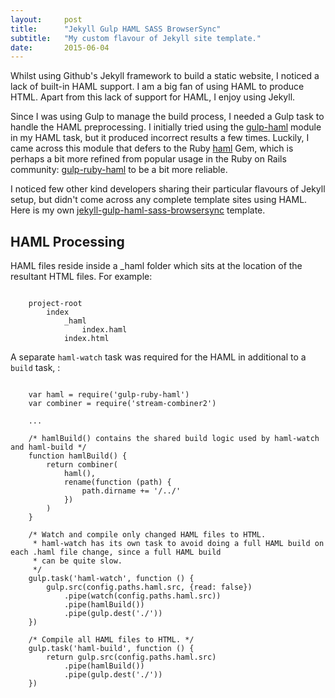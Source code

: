```yaml
---
layout:     post
title:      "Jekyll Gulp HAML SASS BrowserSync"
subtitle:   "My custom flavour of Jekyll site template."
date:       2015-06-04
---
```


Whilst using Github's Jekyll framework to build a static website, I noticed a lack of built-in HAML support. I am a big fan of using HAML to produce HTML. Apart from this lack of support for HAML, I enjoy using Jekyll.

Since I was using Gulp to manage the build process, I needed a Gulp task to handle the HAML preprocessing. I initially tried using the <a href="https://www.npmjs.com/package/gulp-haml">gulp-haml</a> module in my HAML task, but it produced incorrect results a few times. Luckily, I came across this module that defers to the Ruby <a href="https://rubygems.org/gems/haml">haml</a> Gem, which is perhaps a bit more refined from popular usage in the Ruby on Rails community: <a href="https://github.com/moneypenny/gulp-ruby-haml">gulp-ruby-haml</a> to be a bit more reliable.

I noticed few other kind developers sharing their particular flavours of Jekyll setup, but didn't come across any complete template sites using HAML. Here is my own <a href="https://github.com/robinrob/jekyll-gulp-haml-sass-browsersync.git">jekyll-gulp-haml-sass-browsersync</a> template.

<h2 class="section-heading">HAML Processing</h2>
HAML files reside inside a _haml folder which sits at the location of the resultant HTML files. For example:
<pre><code class="bash">
    project-root
        index
            _haml
                index.haml
            index.html
</code></pre>

A separate `haml-watch` task was required for the HAML in additional to a `build` task, :

<pre><code class="javascript">
    var haml = require('gulp-ruby-haml')
    var combiner = require('stream-combiner2')

    ...

    /* hamlBuild() contains the shared build logic used by haml-watch and haml-build */
    function hamlBuild() {
        return combiner(
            haml(),
            rename(function (path) {
                path.dirname += '/../'
            })
        )
    }

    /* Watch and compile only changed HAML files to HTML.
     * haml-watch has its own task to avoid doing a full HAML build on each .haml file change, since a full HAML build
     * can be quite slow.
     */
    gulp.task('haml-watch', function () {
        gulp.src(config.paths.haml.src, {read: false})
            .pipe(watch(config.paths.haml.src))
            .pipe(hamlBuild())
            .pipe(gulp.dest('./'))
    })

    /* Compile all HAML files to HTML. */
    gulp.task('haml-build', function () {
        return gulp.src(config.paths.haml.src)
            .pipe(hamlBuild())
            .pipe(gulp.dest('./'))
    })
</code></pre>
